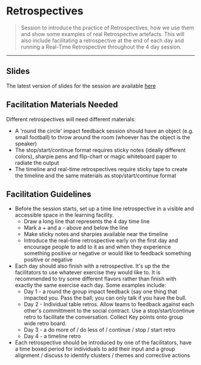 # Retrospectives

> Session to introduce the practice of Retrospectives, how we use them and show some examples of real Retrospective artefacts. This will also include facilitating a retrospective at the end of each day and running a Real-Time Retrospective throughout the 4 day session.

_____


## Slides

The latest version of slides for the session are available [here](https://docs.google.com/presentation/d/1hGEmM3n-tO6FzKldukQCu_Oqsk_z1egv4t2_QEskTow/edit?usp=sharing)




## Facilitation Materials Needed

Different retrospectives will need different materials:
* A 'round the circle' impact feedback session should have an object (e.g. small football) to throw around the room (whoever has the object is the speaker)
* The stop/start/continue format requires sticky notes (ideally different colors), sharpie pens and flip-chart or magic whiteboard paper to radiate the output
* The timeline and real-time retrospectives require sticky tape to create the timeline and the same materials as stop/start/continue format



## Facilitation Guidelines

* Before the session starts, set up a time line retrospective in a visible and accessible space in the learning facility.
    * Draw a long line that represents the 4 day time line
    * Mark a + and a - above and below the line
    * Make sticky notes and sharpies available near the timeline
    * Introduce the real-time retrospective early on the first day and encourage people to add to it as and when they experience something positive or negative or would like to feedback something positive or negative 
* Each day should also finish with a retrospective. It's up the the facilitators to use whatever exercise they would like to. It is recommended to try some different flavors rather than finish with exactly the same exercise each day. Some examples include:
    * Day 1 - a round the group impact feedback (say one thing that impacted you. Pass the ball; you can only talk if you have the bull. 
    * Day 2 - Individual table retros. Allow teams to feedback against each other's committment to the social contract. Use a  stop/start/continue retro to facilitate the conversation. Collect Key points onto group wide retro board.
    * Day 3 - a do more of / do less of / continue / stop / start retro
    * Day 4 - a timeline retro
* Each retrospective should be introduced by one of the facilitators, have a time boxed period for individuals to add their input and a group alignment / discuss to identify clusters / themes and corrective actions
